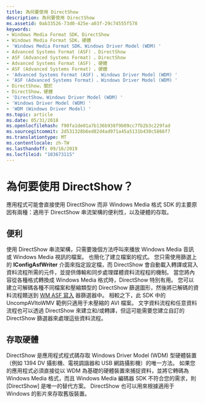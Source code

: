 ```yaml
---
title: 為何要使用 DirectShow
description: 為何要使用 DirectShow
ms.assetid: 0ab33526-73d0-425e-a03f-29c74555f578
keywords:
- Windows Media Format SDK、DirectShow
- Windows Media Format SDK，硬體
- 'Windows Media Format SDK、Windows Driver Model (WDM) '
- Advanced Systems Format (ASF) 、DirectShow
- ASF (Advanced Systems Format) ，DirectShow
- Advanced Systems Format (ASF) 、硬體
- ASF (Advanced Systems Format) ，硬體
- 'Advanced Systems Format (ASF) 、Windows Driver Model (WDM) '
- 'ASF (Advanced Systems Format) 、Windows Driver Model (WDM) '
- DirectShow，關於
- DirectShow，硬體
- 'DirectShow，Windows Driver Model (WDM) '
- 'Windows Driver Model (WDM) '
- 'WDM (Windows Driver Model) '
ms.topic: article
ms.date: 05/31/2018
ms.openlocfilehash: f90fa1de01a7b136b938f9b09cc7fb2b3c229fad
ms.sourcegitcommit: 2d531328b6ed82d4ad971a45a5131b430c5866f7
ms.translationtype: MT
ms.contentlocale: zh-TW
ms.lasthandoff: 09/16/2019
ms.locfileid: "103673115"
---
```

# <a name="why-use-directshow"></a>為何要使用 DirectShow？

應用程式可能會直接使用 DirectShow 而非 Windows Media 格式 SDK 的主要原因有兩種：適用于 DirectShow 串流架構的便利性，以及硬體的存取。

## <a name="convenience"></a>便利

使用 DirectShow 串流架構，只需要幾個方法呼叫來播放 Windows Media 音訊或 Windows Media 視訊的檔案。 也簡化了建立檔案的程式。 您只需使用篩選上的 **IConfigAsfWriter** 介面來指定設定檔，而 DirectShow 會自動載入轉譯或寫入資料流程所需的元件，並提供傳輸和同步處理媒體資料流程程的機制。 當您將內容從各種格式轉換成 Windows Media 格式時，DirectShow 特別有用。 您可以建立可解碼各種不同檔案和壓縮類型的 DirectShow 篩選圖形，然後將已解碼的資料流程饋送到 [WM ASF 寫入](wm-asf-writer-filter.md) 器篩選器中。 相較之下，此 SDK 中的 UncompAVItoWMV 範例只適用于未壓縮的 AVI 檔案。 文字資料流程和任意資料流程也可以透過 DirectShow 來建立和/或轉譯，但這可能需要您建立自訂的 DirectShow 篩選器來處理這些資料流程。

## <a name="access-to-hardware"></a>存取硬體

DirectShow 是應用程式程式碼存取 Windows Driver Model (WDM) 型硬體裝置（例如 1394 DV 攝影機、電視調諧器和 USB 網路攝影機）的唯一方法。 如果您的應用程式必須直接從以 WDM 為基礎的硬體裝置來捕捉資料，並將它轉碼為 Windows Media 格式，而且 Windows Media 編碼器 SDK 不符合您的需求，則 [DirectShow] 是唯一的替代方案。 DirectShow 也可以用來根據適用于 Windows 的影片來存取舊版裝置。

 

 




